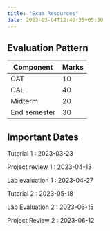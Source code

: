 ```yaml
---
title: "Exam Resources"
date: 2023-03-04T12:40:35+05:30
---
```


## Evaluation Pattern

| Component    | Marks |
|--------------|-------|
| CAT          | 10    |
| CAL          | 40    |
| Midterm      | 20    |
| End semester | 30    |

## Important Dates

Tutorial 1
: 2023-03-23

Project review 1
: 2023-04-13

Lab evaluation 1
: 2023-04-27

Tutorial 2
: 2023-05-18

Lab Evaluation 2
: 2023-06-15

Project Review 2
: 2023-06-12
